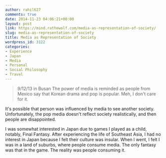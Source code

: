 ```yaml
---
author: rahil627
comments: true
date: 2014-11-23 04:06:21+00:00
layout: post
link: https://mind.rathewolf.com/media-as-representation-of-society/
slug: media-as-representation-of-society
title: Media as Representation of Society
wordpress_id: 3122
categories:
- Experience
- Japan
- Media
- Personal
- Social Philosophy
- Travel
---
```


<blockquote>9/12/13 in Busan
The power of media is reminded as people from Mexico say that Korean drama and pop is popular. Meh, I don't care for it.</blockquote>



It's possible that person was influenced by media to see another society. Unfortunately, the pop media doesn't reflect society realistically, and then people are disappointed.

I was somewhat interested in Japan due to games I played as a child, notably, Final Fantasy. After experiencing the life of Southeast Asia, I had no interest in Japan because I felt their culture was insular. When I went, I felt I was in a land of suburbs, where people consume media. The only fantasy was that in the game. The reality was people consuming it.
